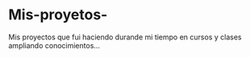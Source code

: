 # Mis-proyetos-
Mis proyectos que fui haciendo durande mi tiempo en cursos y clases ampliando conocimientos...
